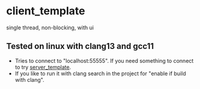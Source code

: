 # client_template
single thread, non-blocking, with ui

## Tested on linux with clang13 and gcc11
- Tries to connect to "localhost:55555". If you need something to connect to try [server_template](https://github.com/werto87/server_template).
- If you like to run it with clang search in the project for "enable if build with clang".


